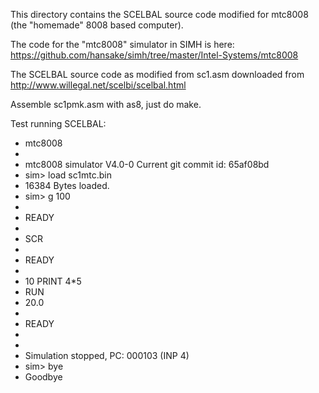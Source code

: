 This directory contains the SCELBAL source code modified for mtc8008 (the "homemade" 8008 based computer).

The code for the "mtc8008" simulator in SIMH is here:
https://github.com/hansake/simh/tree/master/Intel-Systems/mtc8008

The SCELBAL source code as modified from sc1.asm downloaded from http://www.willegal.net/scelbi/scelbal.html

Assemble sc1pmk.asm with as8, just do make.

Test running SCELBAL:
* mtc8008
*
* mtc8008 simulator V4.0-0 Current        git commit id: 65af08bd
* sim> load sc1mtc.bin
* 16384 Bytes loaded.
* sim> g 100
*
* READY
*
* SCR
*
* READY
*
* 10 PRINT 4*5
* RUN
*  20.0
*
* READY
*
*
* Simulation stopped, PC: 000103 (INP 4)
* sim> bye
* Goodbye
